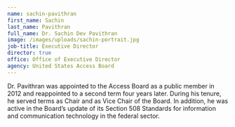 ```yaml
---
name: sachin-pavithran
first_name: Sachin
last_name: Pavithran
full_name: Dr. Sachin Dev Pavithran
image: /images/uploads/sachin-portrait.jpg
job-title: Executive Director
director: true
office: Office of Executive Director
agency: United States Access Board
---
```

Dr. Pavithran was appointed to the Access Board as a public member in 2012 and reappointed to a second term four years later. During his tenure, he served terms as Chair and as Vice Chair of the Board. In addition, he was active in the Board’s update of its Section 508 Standards for information and communication technology in the federal sector.
